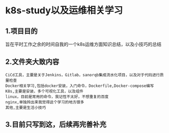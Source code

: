 # k8s-study以及运维相关学习

## 1.项目目的

旨在平时工作之余的时间自我的一个k8s运维方面知识总结，以及小技巧的总结

## 2.文件夹大致内容

```
CiCd工具，主要是关于Jenkins，Gitlab，sanorqb集成流水化项目，以及对于代码进行质量检查
Docker相关学习,包括docker安装，入门命令，Dockerfile,Docker-compose编写
K8s,主要是安装，多个可视化工具，以及组件
linux，目前是常用的命令，我记性不太好，不想重复的百度
nginx,单独拎出来我觉得这个学习的地方很多
其他,主要是生活小技巧
```

## 3.目前只写到这，后续再完善补充